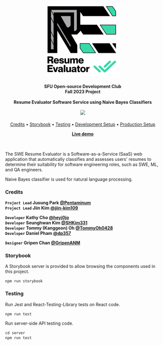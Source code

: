 <h4 align="center">
    <br><img src="static/logo.png" alt="ArminC AutoExec"></a>
</h4>

<h4 align="center">SFU Open-source Development Club<br>Fall 2023 Project<br><br>Resume Evaluator Software Service using Naive Bayes Classifiers
    <div>
    <br>
        <a href=".">
          <img src="https://github.com/sfuosdev/swe-resume-evaluator/actions/workflows/node.js.yml/badge.svg"/>
        </a>
    <div>
</h4>

<p align="center">
  <a href="#credits">Credits</a> •
  <a href="#storybook">Storybook</a> •
  <a href="#testing">Testing</a> •
  <a href="#development-setup">Development Setup</a> •
  <a href="#production-setup">Production Setup</a>
</p>

<p align="center">
<b><a href="https://osdev.ca/project/resume-evaluator/">Live demo</a></b>
</p>

<br><br>
The SWE Resume Evaluator is a Software-as-a-Service (SaaS) web application that automatically classifies and assesses users' resumes to determine their suitability for software engineering roles, such as SWE, ML, and QA engineers.

Naive Bayes classifier is used for natural language processing.

### Credits
**`Project Lead` Jusung Park [@Pentaminum](https://github.com/Pentaminum)**  
**`Project Lead` Jiin Kim [@jiin-kim109](https://github.com/jiin-kim109)**  

**`Developer` Kathy Cho [@heyj0jo](https://github.com/heyj0jo)**  
**`Developer` Seunghwan Kim [@SHKim331](https://github.com/SHKim331)**  
**`Developer` Tommy (Kanggeon) Oh [@TommyOh0428](https://github.com/TommyOh0428)**  
**`Developer` Daniel Pham [@dp357](https://github.com/dp357)**  

**`Designer` Gripen Chan [@GripenANM](https://github.com/GripenANM)**  

### Storybook
A Storybook server is provided to allow browsing the components used in this project.  
```
npm run storybook
```

### Testing
Run Jest and React-Testing-Library tests on React code.
```
npm run test
```

Run server-side API testing code.
```
cd server
npm run test
```
